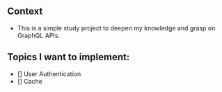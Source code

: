 ## Context
- This is a simple study project to deepen my knowledge and grasp on GraphQL APIs.

## Topics I want to implement:
- [] User Authentication
- [] Cache